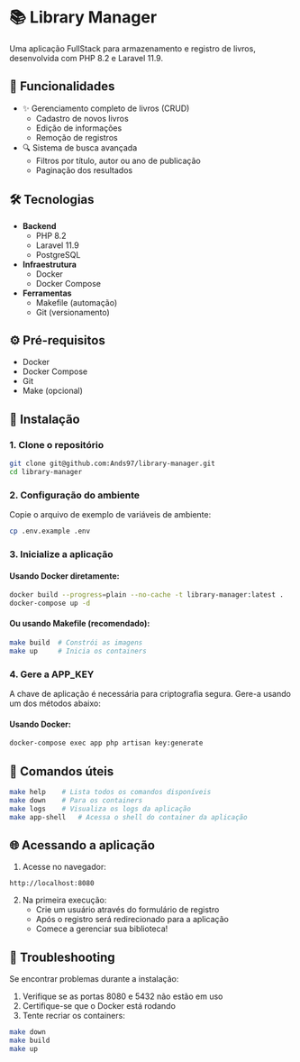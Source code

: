 # 📚 Library Manager

Uma aplicação FullStack para armazenamento e registro de livros, desenvolvida com PHP 8.2 e Laravel 11.9.

## 🚀 Funcionalidades

- ✨ Gerenciamento completo de livros (CRUD)
  - Cadastro de novos livros
  - Edição de informações
  - Remoção de registros
- 🔍 Sistema de busca avançada
  - Filtros por título, autor ou ano de publicação
  - Paginação dos resultados

## 🛠️ Tecnologias

- **Backend**
  - PHP 8.2
  - Laravel 11.9
  - PostgreSQL
- **Infraestrutura**
  - Docker
  - Docker Compose
- **Ferramentas**
  - Makefile (automação)
  - Git (versionamento)

## ⚙️ Pré-requisitos

- Docker
- Docker Compose
- Git
- Make (opcional)

## 🚀 Instalação

### 1. Clone o repositório

```bash
git clone git@github.com:Ands97/library-manager.git
cd library-manager
```

### 2. Configuração do ambiente

Copie o arquivo de exemplo de variáveis de ambiente:
```bash
cp .env.example .env
```

### 3. Inicialize a aplicação

#### Usando Docker diretamente:
```bash
docker build --progress=plain --no-cache -t library-manager:latest .
docker-compose up -d
```

#### Ou usando Makefile (recomendado):
```bash
make build  # Constrói as imagens
make up     # Inicia os containers
```

### 4. Gere a APP_KEY

A chave de aplicação é necessária para criptografia segura. Gere-a usando um dos métodos abaixo:

#### Usando Docker:
```bash
docker-compose exec app php artisan key:generate
```
## 📝 Comandos úteis

```bash
make help    # Lista todos os comandos disponíveis
make down    # Para os containers
make logs    # Visualiza os logs da aplicação
make app-shell   # Acessa o shell do container da aplicação
```

## 🌐 Acessando a aplicação

1. Acesse no navegador:
```
http://localhost:8080
```

2. Na primeira execução:
   - Crie um usuário através do formulário de registro 
   - Após o registro será redirecionado para a aplicação
   - Comece a gerenciar sua biblioteca!

## 🔧 Troubleshooting

Se encontrar problemas durante a instalação:

1. Verifique se as portas 8080 e 5432 não estão em uso
2. Certifique-se que o Docker está rodando
3. Tente recriar os containers:
```bash
make down
make build
make up
```
